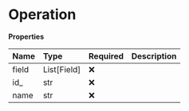# Operation

**Properties**

| Name  | Type        | Required | Description |
| :---- | :---------- | :------- | :---------- |
| field | List[Field] | ❌       |             |
| id\_  | str         | ❌       |             |
| name  | str         | ❌       |             |


